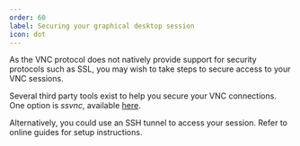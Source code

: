 ```yaml
---
order: 60
label: Securing your graphical desktop session
icon: dot
---
```


As the VNC protocol does not natively provide support for security protocols such as SSL, you may wish to take steps to secure access to your VNC sessions.

Several third party tools exist to help you secure your VNC connections.  One option is *ssvnc*, available [here](http://ssvnc.sourceforge.net/).

Alternatively, you could use an SSH tunnel to access your session. Refer to online guides for setup instructions.
